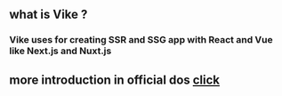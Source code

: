## what is Vike ?
### Vike uses for creating SSR and SSG app with React and Vue like Next.js and Nuxt.js 

## more introduction in official dos [click](https://vike.dev/)